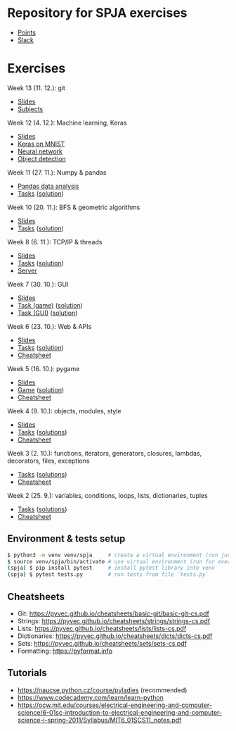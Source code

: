 # Repository for SPJA exercises
- [Points](https://docs.google.com/spreadsheets/d/1bCOGE8WP4ooAW2W9pjVEp24EOZYGkcGlk137Vy6zmwE/edit?usp=sharing)
- [Slack](http://spja-vsb.slack.com)

# Exercises
Week 13 (11. 12.): git

- [Slides](https://github.com/Kobzol/spja/blob/master/labs/13/git.pdf)
- [Subjects](https://github.com/Kobzol/spja/blob/master/labs/13/subjects.pdf)

Week 12 (4. 12.): Machine learning, Keras

- [Slides](https://github.com/Kobzol/spja/blob/master/labs/12/machine-learning.pdf)
- [Keras on MNIST](https://github.com/Kobzol/spja/blob/master/labs/12/keras_mnist.py)
- [Neural network](https://github.com/Kobzol/spja/blob/master/labs/12/manual_network.py)
- [Object detection](https://github.com/Kobzol/spja/blob/master/labs/12/objdetect.py)

Week 11 (27. 11.): Numpy & pandas

- [Pandas data analysis](https://github.com/Kobzol/spja/blob/master/labs/11/datova%20analyza.ipynb)
- [Tasks](https://github.com/Kobzol/spja/blob/master/labs/11/task.ipynb) ([solution](https://github.com/Kobzol/spja/blob/master/labs/11/task_solution.ipynb))

Week 10 (20. 11.): BFS & geometric algorithms

- [Slides](https://github.com/Kobzol/spja/blob/master/labs/10/slides.pdf)
- [Tasks](https://github.com/Kobzol/spja/blob/master/labs/10/tasks.py) ([solution](https://github.com/Kobzol/spja/blob/master/labs/10/solutions.py))

Week 8 (6. 11.): TCP/IP & threads

- [Slides](https://github.com/Kobzol/spja/blob/master/labs/08/slides.pdf)
- [Tasks](https://github.com/Kobzol/spja/blob/master/labs/08/client.py) ([solution](https://github.com/Kobzol/spja/blob/master/labs/08/client_solution.py))
- [Server](https://github.com/Kobzol/spja/blob/master/labs/08/server_solution.py)

Week 7 (30. 10.): GUI

- [Slides](https://github.com/Kobzol/spja/blob/master/labs/07/slides.pdf)
- [Task (game)](https://github.com/Kobzol/spja/blob/master/labs/07/game.py) ([solution](https://github.com/Kobzol/spja/blob/master/labs/07/game_solution.py))
- [Task (GUI)](https://github.com/Kobzol/spja/blob/master/labs/07/tictactoe.py) ([solution](https://github.com/Kobzol/spja/blob/master/labs/07/tictactoe_solution.py))

Week 6 (23. 10.): Web & APIs

- [Slides](https://github.com/Kobzol/spja/blob/master/labs/06/slides.pdf)
- [Tasks](https://github.com/Kobzol/spja/blob/master/labs/06/task.py) ([solution](https://github.com/Kobzol/spja/blob/master/labs/06/solutions.py))
- [Cheatsheet](https://github.com/Kobzol/spja/blob/master/labs/06/cheatsheet.py)

Week 5 (16. 10.): pygame

- [Slides](https://github.com/Kobzol/spja/blob/master/labs/05/slides.pdf)
- [Game](https://github.com/Kobzol/spja/blob/master/labs/05/engine.py) ([solution](https://github.com/Kobzol/spja/blob/master/labs/05/engine_solution.py))
- [Cheatsheet](https://github.com/Kobzol/spja/blob/master/labs/05/cheatsheet.py)

Week 4 (9. 10.): objects, modules, style

- [Slides](https://github.com/Kobzol/spja/blob/master/labs/04/slides.pdf)
- [Tasks](https://github.com/Kobzol/spja/blob/master/labs/04/tasks.py) ([solutions](https://github.com/Kobzol/spja/blob/master/labs/04/solutions.py))
- [Cheatsheet](https://github.com/Kobzol/spja/blob/master/labs/04/cheatsheet.py)

Week 3 (2. 10.): functions, iterators, generators, closures, lambdas, decorators, files, exceptions

- [Tasks](https://github.com/Kobzol/spja/blob/master/labs/03/tasks.py) ([solutions](https://github.com/Kobzol/spja/blob/master/labs/03/solutions.py))
- [Cheatsheet](https://github.com/Kobzol/spja/blob/master/labs/03/cheatsheet.py)

Week 2 (25. 9.): variables, conditions, loops, lists, dictionaries, tuples

- [Tasks](https://github.com/Kobzol/spja/blob/master/labs/02/tasks.py) ([solutions](https://github.com/Kobzol/spja/blob/master/labs/02/solutions.py))
- [Cheatsheet](https://github.com/Kobzol/spja/blob/master/labs/02/cheatsheet.py)

## Environment & tests setup
```bash
$ python3 -m venv venv/spja     # create a virtual environment (run just once)
$ source venv/spja/bin/activate # use virtual environment (run for every new terminal launch)
(spja) $ pip install pytest     # install pytest library into venv
(spja) $ pytest tests.py        # run tests from file `tests.py`
```

## Cheatsheets
* Git: https://pyvec.github.io/cheatsheets/basic-git/basic-git-cs.pdf
* Strings: https://pyvec.github.io/cheatsheets/strings/strings-cs.pdf
* Lists: https://pyvec.github.io/cheatsheets/lists/lists-cs.pdf
* Dictionaries: https://pyvec.github.io/cheatsheets/dicts/dicts-cs.pdf
* Sets: https://pyvec.github.io/cheatsheets/sets/sets-cs.pdf
* Formatting: https://pyformat.info

## Tutorials
* https://naucse.python.cz/course/pyladies (recommended)
* https://www.codecademy.com/learn/learn-python
* https://ocw.mit.edu/courses/electrical-engineering-and-computer-science/6-01sc-introduction-to-electrical-engineering-and-computer-science-i-spring-2011/Syllabus/MIT6_01SCS11_notes.pdf

